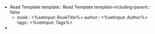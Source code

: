 - Read Template
  template:: Read Template
  template-including-parent:: false
	- book:: <%setinput: BookTitle%>
	  author:: <%setinput: Author%>
	  tags:: <%setinput: Tags%>
-
